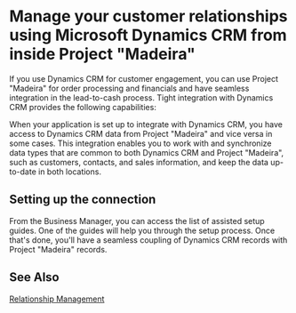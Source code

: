 <properties
                pageTitle="Manage your customer relationships using Microsoft Dynamics CRM from inside Project “Madeira” | Project “Madeira”"
                description="Describes the capabilities when you set up a conenction between Project “Madeira” and Dynamics CRM"
                services="project-madeira"
                documentationCenter=""
                authors="edupont"
/>
<tags
    ms.service="project-madeira"
    ms.topic="article"
    ms.devlang="na"
    ms.tgt_pltfrm="na"
    ms.workload="na"
    ms.date="06/07/2016"
    ms.author="edupont04" />

# Manage your customer relationships using Microsoft Dynamics CRM from inside Project "Madeira"
If you use Dynamics CRM for customer engagement, you can use Project "Madeira" for order processing and financials and have seamless integration in the lead-to-cash process. Tight integration with  Dynamics CRM provides the following capabilities:
  
When your application is set up to integrate with Dynamics CRM, you have access to Dynamics CRM data from Project "Madeira" and vice versa in some cases. This integration enables you to work with and synchronize data types that are common to both Dynamics CRM and Project "Madeira", such as customers, contacts, and sales information, and keep the data up\-to\-date in both locations.  
  
## Setting up the connection
From the Business Manager, you can access the list of assisted setup guides. One of the guides will help you through the setup process. Once that's done, you'll have a seamless coupling of Dynamics CRM records with Project "Madeira" records.  
 
## See Also
[Relationship Management](marketing-relationship-management.md)  
